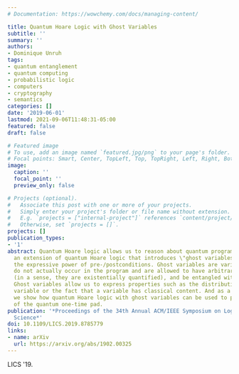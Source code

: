 ```yaml
---
# Documentation: https://wowchemy.com/docs/managing-content/

title: Quantum Hoare Logic with Ghost Variables
subtitle: ''
summary: ''
authors:
- Dominique Unruh
tags:
- quantum entanglement
- quantum computing
- probabilistic logic
- computers
- cryptography
- semantics
categories: []
date: '2019-06-01'
lastmod: 2021-09-06T11:48:31-05:00
featured: false
draft: false

# Featured image
# To use, add an image named `featured.jpg/png` to your page's folder.
# Focal points: Smart, Center, TopLeft, Top, TopRight, Left, Right, BottomLeft, Bottom, BottomRight.
image:
  caption: ''
  focal_point: ''
  preview_only: false

# Projects (optional).
#   Associate this post with one or more of your projects.
#   Simply enter your project's folder or file name without extension.
#   E.g. `projects = ["internal-project"]` references `content/project/deep-learning/index.md`.
#   Otherwise, set `projects = []`.
projects: []
publication_types:
- '1'
abstract: Quantum Hoare logic allows us to reason about quantum programs. We present
  an extension of quantum Hoare logic that introduces \"ghost variables\" to extend
  the expressive power of pre-/postconditions. Ghost variables are variables that
  do not actually occur in the program and are allowed to have arbitrary quantum states
  (in a sense, they are existentially quantified), and be entangled with program variables.
  Ghost variables allow us to express properties such as the distribution of a program
  variable or the fact that a variable has classical content. And as a case study,
  we show how quantum Hoare logic with ghost variables can be used to prove the security
  of the quantum one-time pad.
publication: '*Proceedings of the 34th Annual ACM/IEEE Symposium on Logic in Computer
  Science*'
doi: 10.1109/LICS.2019.8785779
links:
- name: arXiv
  url: https://arxiv.org/abs/1902.00325
---
```

LICS '19. 